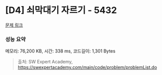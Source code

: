 # [D4] 쇠막대기 자르기 - 5432 

[문제 링크](https://swexpertacademy.com/main/code/problem/problemDetail.do?contestProbId=AWVl47b6DGMDFAXm) 

### 성능 요약

메모리: 76,200 KB, 시간: 338 ms, 코드길이: 1,301 Bytes



> 출처: SW Expert Academy, https://swexpertacademy.com/main/code/problem/problemList.do